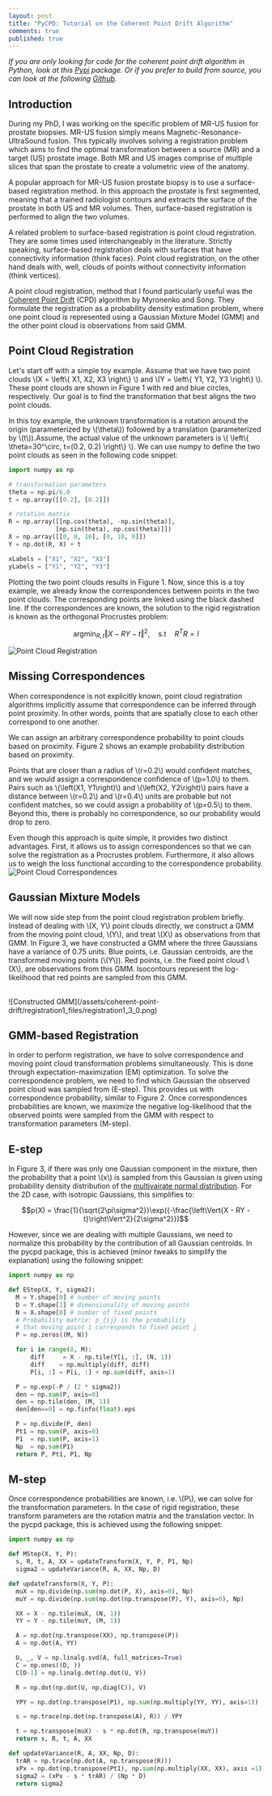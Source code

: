 ```yaml
---
layout: post
title: "PyCPD: Tutorial on the Coherent Point Drift Algorithm"
comments: true
published: true
---
```

*If you are only looking for code for the coherent point drift algorithm in Python, look at this [Pypi](https://pypi.python.org/pypi/pycpd/0.1) package. Or if you prefer to build from source, you can look at the following [Github](https://github.com/siavashk/pycpd).*

## Introduction
During my PhD, I was working on the specific problem of MR-US fusion for prostate biopsies. MR-US fusion simply means Magnetic-Resonance-UltraSound fusion. This typically involves solving a registration problem which aims to find the optimal transformation between a source (MR) and a target (US) prostate image. Both MR and US images comprise of multiple slices that span the prostate to create a volumetric view of the anatomy.

A popular approach for MR-US fusion prostate biopsy is to use a surface-based registration method. In this approach the prostate is first segmented, meaning that a trained radiologist contours and extracts the surface of the prostate in both US and MR volumes. Then, surface-based registration is performed to align the two volumes.

A related problem to surface-based registration is point cloud registration. They are some times used interchangeably in the literature. Strictly speaking, surface-based registration deals with surfaces that have connectivity information (think faces). Point cloud registration, on the other hand deals with, well, clouds of points without connectivity information (think vertices).

A point cloud registration, method that I found particularly useful was the [Coherent Point Drift](https://arxiv.org/abs/0905.2635) (CPD) algorithm by Myronenko and Song. They formulate the registration as a probability density estimation problem, where one point cloud is represented using a Gaussian Mixture Model (GMM) and the other point cloud is observations from said GMM.

## Point Cloud Registration
Let's start off with a simple toy example. Assume that we have two point clouds \\(X = \left\\{ X1, X2, X3 \right\\} \\) and \\(Y = \left\\{ Y1, Y2, Y3 \right\\} \\). These point clouds are shown in Figure 1 with red and blue circles, respectively. Our goal is to find the transformation that best aligns the two point clouds.

In this toy example, the unknown transformation is a rotation around the origin (parameterized by \\(\theta\\)) followed by a translation (parameterized by \\(t\\)).Assume, the actual value of the unknown parameters is \\( \left\\{ \theta=30^\circ, t=(0.2, 0.2) \right\\} \\). We can use numpy to define the two point clouds as seen in the following code snippet:

 ```python
import numpy as np

# transformation parameters
theta = np.pi/6.0
t = np.array([[0.2], [0.2]])

# rotation matrix
R = np.array([[np.cos(theta), -np.sin(theta)],
              [np.sin(theta), np.cos(theta)]])
X = np.array([[0, 0, 10], [0, 10, 0]])
Y = np.dot(R, X) + t

xLabels = ["X1", "X2", "X3"]
yLabels = ["Y1", "Y2", "Y3"]
```

Plotting the two point clouds results in Figure 1. Now, since this is a toy example, we already know the correspondences between points in the two point clouds. The corresponding points are linked using the black dashed line. If the correspondences are known, the solution to the rigid registration is known as the orthogonal Procrustes problem:

$$\mathrm{argmin}_{R,t}\left\Vert{X - RY - t}\right\Vert^2, \quad \mathrm{s.t} \quad R^TR=I$$

![Point Cloud Registration](/assets/coherent-point-drift/registration1_files/registration1_1_0.png)<br/>

## Missing Correspondences
When correspondence is not explicitly known, point cloud registration algorithms implicitly assume that correspondence can be inferred through point proximity. In other words, points that are spatially close to each other correspond to one another.

We can assign an arbitrary correspondence probability to point clouds based on proximity. Figure 2 shows an example probability distribution based on proximity.

Points that are closer than a radius of \\(r=0.2\\) would confident matches, and we would assign a correspondence confidence of \\(p=1.0\\) to them. Pairs such as \\(\left\(X1, Y1\right\)\\) and \\(\left\(X2, Y2\right\)\\) pairs have a distance between \\(r=0.2\\) and \\(r=0.4\\) units are probable but not confident matches, so we could assign a probability of \\(p=0.5\\) to them. Beyond this, there is probably no correspondence, so our probability would drop to zero.

Even though this approach is quite simple, it provides two distinct advantages. First, it allows us to assign correspondences so that we can solve the registration as a Procrustes problem. Furthermore, it also allows us to weigh the loss functional according to the correspondence probability.
<br>
![Point Cloud Correspondences](/assets/coherent-point-drift/registration1_files/registration1_2_0.png)<br/>

## Gaussian Mixture Models
We will now side step from the point cloud registration problem briefly. Instead of dealing with \\(X, Y\\) point clouds directly, we construct a GMM from the moving point cloud, \\(Y\\), and treat \\(X\\) as observations from that GMM. In Figure 3, we have constructed a GMM where the three Gaussians have a variance of 0.75 units. Blue points, i.e. Gaussian centroids, are the transformed moving points (\\(Y\\)). Red points, i.e. the fixed point cloud \\(X\\), are observations from this GMM. Isocontours represent the log-likelihood that red points are sampled from this GMM.

<br>
![Constructed GMM](/assets/coherent-point-drift/registration1_files/registration1_3_0.png)<br/>

## GMM-based Registration
In order to perform registration, we have to solve correspondence and moving point cloud transformation problems simultaneously. This is done through expectation-maximization (EM) optimization. To solve the correspondence problem, we need to find which Gaussian the observed point cloud was sampled from (E-step). This provides us with correspondence probability, similar to Figure 2. Once correspondences probabilities are known, we maximize the negative log-likelihood that the observed points were sampled from the GMM with respect to transformation parameters (M-step).

## E-step
In Figure 3, if there was only one Gaussian component in the mixture, then the probability that a point \\(x\\) is sampled from this Gaussian is given using probability density distribution of the [multivairate normal distribution](https://en.wikipedia.org/wiki/Multivariate_normal_distribution#Density_function). For the 2D case, with isotropic Gaussians, this simplifies to:

$$p(X) = \frac{1}{\sqrt{2\pi\sigma^2}}\exp({-\frac{\left\Vert{X - RY - t}\right\Vert^2}{2\sigma^2}})$$

However, since we are dealing with multiple Gaussians, we need to normalize this probability by the contribution of all Gaussian centroids. In the pycpd package, this is achieved (minor tweaks to simplify the explanation) using the following snippet:

```python
import numpy as np

def EStep(X, Y, sigma2):
  M = Y.shape[0] # number of moving points
  D = Y.shape[1] # dimensionality of moving points
  N = X.shape[0] # number of fixed points
  # Probability matrix: p_{ij} is the probability
  # that moving point i corresponds to fixed point j
  P = np.zeros((M, N))

  for i in range(0, M):
      diff     = X - np.tile(Y[i, :], (N, 1))
      diff    = np.multiply(diff, diff)
      P[i, :] = P[i, :] + np.sum(diff, axis=1)

  P = np.exp(-P / (2 * sigma2))
  den = np.sum(P, axis=0)
  den = np.tile(den, (M, 1))
  den[den==0] = np.finfo(float).eps

  P = np.divide(P, den)
  Pt1 = np.sum(P, axis=0)
  P1  = np.sum(P, axis=1)
  Np  = np.sum(P1)
  return P, Pt1, P1, Np
```

## M-step
Once correspondence probabilities are known, i.e. \\(P\\), we can solve for the transformation parameters. In the case of rigid registration, these transform parameters are the rotation matrix and the translation vector. In the pycpd package, this is achieved using the following snippet:

```python
import numpy as np

def MStep(X, Y, P):
  s, R, t, A, XX = updateTransform(X, Y, P, P1, Np)
  sigma2 = updateVariance(R, A, XX, Np, D)

def updateTransform(X, Y, P):
  muX = np.divide(np.sum(np.dot(P, X), axis=0), Np)
  muY = np.divide(np.sum(np.dot(np.transpose(P), Y), axis=0), Np)

  XX = X - np.tile(muX, (N, 1))
  YY = Y - np.tile(muY, (M, 1))

  A = np.dot(np.transpose(XX), np.transpose(P))
  A = np.dot(A, YY)

  U, _, V = np.linalg.svd(A, full_matrices=True)
  C = np.ones((D, ))
  C[D-1] = np.linalg.det(np.dot(U, V))

  R = np.dot(np.dot(U, np.diag(C)), V)

  YPY = np.dot(np.transpose(P1), np.sum(np.multiply(YY, YY), axis=1))

  s = np.trace(np.dot(np.transpose(A), R)) / YPY

  t = np.transpose(muX) - s * np.dot(R, np.transpose(muY))
  return s, R, t, A, XX

def updateVariance(R, A, XX, Np, D):
  trAR = np.trace(np.dot(A, np.transpose(R)))
  xPx = np.dot(np.transpose(Pt1), np.sum(np.multiply(XX, XX), axis =1))
  sigma2 = (xPx - s * trAR) / (Np * D)
  return sigma2
```
